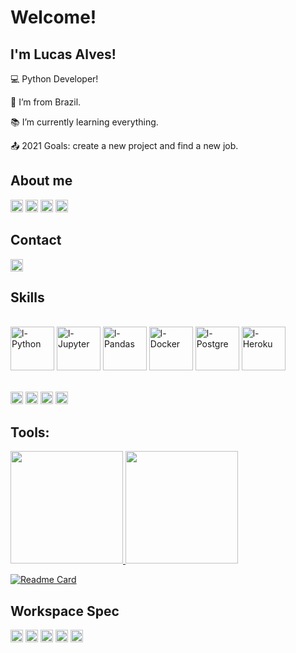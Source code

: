 # Welcome!

## I'm Lucas Alves!

:computer: Python Developer!

:house_with_garden: I’m from Brazil.

:books: I’m currently learning everything.

:outbox_tray: 2021 Goals: create a new project and find a new job.

## About me
<div>
  <img height="20" src="https://komarev.com/ghpvc/?username=Prog-LucasAlves&style=plastic">
  <a href="https://github.com/Prog-LucasAlves" target="_blank"><img height="20" src="https://img.shields.io/badge/-Github-000?style=plastic&logo=Github&logoColor=white"></a>
  <a href="https://www.linkedin.com/in/lucasalves-ast/" target="_blank"><img height="20" src="https://img.shields.io/badge/-LinkedIn-blue?style=plastic&logo=Linkedin&logoColor=white"></a>
  <a href="https://medium.com/@alveslucastaz" target="_blank"><img height="20" src="https://img.shields.io/badge/Medium-red?style=plastic&logo=medium&logoColor=white"></a>
</div>

## Contact
<a href="mailto:lucasalves_taz@hotmail.com" alt="gmail" target="_blank">
<img height="20" src="https://img.shields.io/badge/Microsoft_Outlook-0078D4?style=plastic&logo=microsoft-outlook&logoColor=white&link=mailto:lucasalves_taz@hotmail.com" />
</a>

## Skills
<br>
<div style="display: inline_block">
  <a href="https://www.python.org/"><img align="center" alt="l-Python" height="70" witdh="70" src="https://cdn.jsdelivr.net/gh/devicons/devicon/icons/python/python-original-wordmark.svg" /></a>
  <a href="https://jupyter.org/"><img align="center" alt="l-Jupyter" height="70" witdh="70" src="https://cdn.jsdelivr.net/gh/devicons/devicon/icons/jupyter/jupyter-original-wordmark.svg" /></a>
  <a href="https://pandas.pydata.org/"><img align="center" alt="l-Pandas" height="70" witdh="70" src="https://cdn.jsdelivr.net/gh/devicons/devicon/icons/pandas/pandas-original-wordmark.svg" /></a>
  <a href="https://www.docker.com/"><img align="center" alt="l-Docker" height="70" witdh="70" src="https://cdn.jsdelivr.net/gh/devicons/devicon/icons/docker/docker-original-wordmark.svg" /></a>
  <a href="https://www.postgresql.org/"><img align="center" alt="l-Postgre" height="70" witdh="70" src="https://cdn.jsdelivr.net/gh/devicons/devicon/icons/postgresql/postgresql-plain-wordmark.svg" /></a>
  <a href="https://www.heroku.com/"><img align="center" alt="l-Heroku" height="70" witdh="70" src="https://cdn.jsdelivr.net/gh/devicons/devicon/icons/heroku/heroku-original-wordmark.svg" /></a>
</div>
<br>
<br>
<code><a href="https://www.markdownguide.org/"><img height="20" src="https://img.shields.io/badge/Markdown-000000?style=plastic&logo=markdown&logoColor=white"></a></code>
<code><a href="https://www.selenium.dev/documentation/"><img height="20" src="https://img.shields.io/badge/Selenium-43B02A?style=plastic&logo=Selenium&logoColor=white"></a></code>
<code><a href="https://streamlit.io/"><img height="20" src="https://img.shields.io/badge/Streamlit-FF4B4B?style=plastic&logo=Streamlit&logoColor=white"></a></code>
<code><a href="https://sqlite.org/index.html"><img height="20" src="https://img.shields.io/badge/SQLite-07405E?style=plastic&logo=sqlite&logoColor=white"></a></code>
<br>

## Tools:
<div>
  <a href="https://github.com/Prog-LucasAlves">
  <img height="180em" src="https://github-readme-stats.vercel.app/api?username=Prog-LucasAlves&show_icons=true&theme=vue" />
  <img height="180em" src="https://github-readme-stats.vercel.app/api/top-langs/?username=Prog-LucasAlves&layout=demo&langs_count=16&theme=vue" />
</div>


[![Readme Card](https://github-readme-stats.vercel.app/api/pin/?username=Prog-LucasAlves&repo=dados_financeiros_b3&theme=vue
)](https://github.com/Prog-LucasAlves/dados_financeiros_b3)

## Workspace Spec
<code><img height="20" src="https://img.shields.io/badge/Intel-Core_i5_10th-0071C5?style=plastic&logo=intel&logoColor=white"></code>
<code><img height="20" src="https://img.shields.io/badge/AMD-Radeon_RX_550-ED1C24?style=plastic&logo=amd&logoColor=white"></code>
<code><img height="20" src="https://img.shields.io/badge/Windows-0078D6?style=plastic&logo=windows&logoColor=white"></code>
<code><img height="20" src="https://img.shields.io/badge/Ubuntu-E95420?style=plastic&logo=ubuntu&logoColor=white"></code>
<code><img height="20" src="https://img.shields.io/badge/Visual Studio Code-blue?style=plastic&logo=Visual Studio Code&logoColor=white"></code>
